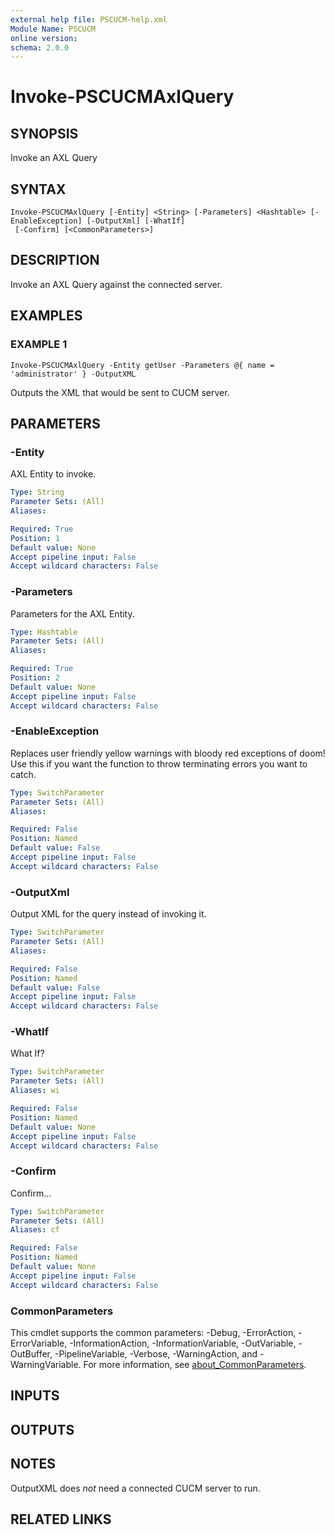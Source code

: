 ```yaml
---
external help file: PSCUCM-help.xml
Module Name: PSCUCM
online version:
schema: 2.0.0
---
```


# Invoke-PSCUCMAxlQuery

## SYNOPSIS
Invoke an AXL Query

## SYNTAX

```
Invoke-PSCUCMAxlQuery [-Entity] <String> [-Parameters] <Hashtable> [-EnableException] [-OutputXml] [-WhatIf]
 [-Confirm] [<CommonParameters>]
```

## DESCRIPTION
Invoke an AXL Query against the connected server.

## EXAMPLES

### EXAMPLE 1
```
Invoke-PSCUCMAxlQuery -Entity getUser -Parameters @{ name = 'administrator' } -OutputXML
```

Outputs the XML that would be sent to CUCM server.

## PARAMETERS

### -Entity
AXL Entity to invoke.

```yaml
Type: String
Parameter Sets: (All)
Aliases:

Required: True
Position: 1
Default value: None
Accept pipeline input: False
Accept wildcard characters: False
```

### -Parameters
Parameters for the AXL Entity.

```yaml
Type: Hashtable
Parameter Sets: (All)
Aliases:

Required: True
Position: 2
Default value: None
Accept pipeline input: False
Accept wildcard characters: False
```

### -EnableException
Replaces user friendly yellow warnings with bloody red exceptions of doom!
Use this if you want the function to throw terminating errors you want to catch.

```yaml
Type: SwitchParameter
Parameter Sets: (All)
Aliases:

Required: False
Position: Named
Default value: False
Accept pipeline input: False
Accept wildcard characters: False
```

### -OutputXml
Output XML for the query instead of invoking it.

```yaml
Type: SwitchParameter
Parameter Sets: (All)
Aliases:

Required: False
Position: Named
Default value: False
Accept pipeline input: False
Accept wildcard characters: False
```

### -WhatIf
What If?

```yaml
Type: SwitchParameter
Parameter Sets: (All)
Aliases: wi

Required: False
Position: Named
Default value: None
Accept pipeline input: False
Accept wildcard characters: False
```

### -Confirm
Confirm...

```yaml
Type: SwitchParameter
Parameter Sets: (All)
Aliases: cf

Required: False
Position: Named
Default value: None
Accept pipeline input: False
Accept wildcard characters: False
```

### CommonParameters
This cmdlet supports the common parameters: -Debug, -ErrorAction, -ErrorVariable, -InformationAction, -InformationVariable, -OutVariable, -OutBuffer, -PipelineVariable, -Verbose, -WarningAction, and -WarningVariable. For more information, see [about_CommonParameters](http://go.microsoft.com/fwlink/?LinkID=113216).

## INPUTS

## OUTPUTS

## NOTES
OutputXML does *not* need a connected CUCM server to run.

## RELATED LINKS

